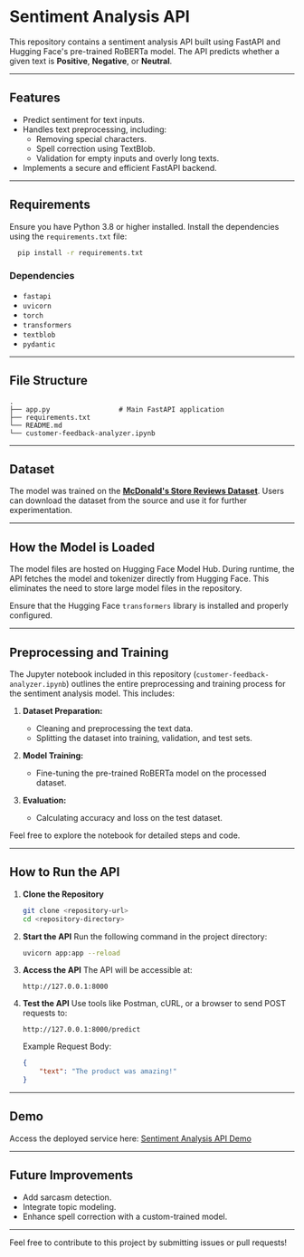 # Sentiment Analysis API

This repository contains a sentiment analysis API built using FastAPI and Hugging Face's pre-trained RoBERTa model. The API predicts whether a given text is **Positive**, **Negative**, or **Neutral**.

---

## Features
- Predict sentiment for text inputs.
- Handles text preprocessing, including:
  - Removing special characters.
  - Spell correction using TextBlob.
  - Validation for empty inputs and overly long texts.
- Implements a secure and efficient FastAPI backend.

---

## Requirements

Ensure you have Python 3.8 or higher installed. Install the dependencies using the `requirements.txt` file:

```bash
  pip install -r requirements.txt
```

### Dependencies
- `fastapi`
- `uvicorn`
- `torch`
- `transformers`
- `textblob`
- `pydantic`

---

## File Structure

```plaintext
.
├── app.py                 # Main FastAPI application
├── requirements.txt
└── README.md         
└── customer-feedback-analyzer.ipynb
```

---


## Dataset
The model was trained on the **[McDonald's Store Reviews Dataset](https://www.kaggle.com/datasets/nelgiriyewithana/mcdonalds-store-reviews)**. Users can download the dataset from the source and use it for further experimentation.


---


## How the Model is Loaded

The model files are hosted on Hugging Face Model Hub. During runtime, the API fetches the model and tokenizer directly from Hugging Face. This eliminates the need to store large model files in the repository.

Ensure that the Hugging Face `transformers` library is installed and properly configured.

---


## Preprocessing and Training

The Jupyter notebook included in this repository (`customer-feedback-analyzer.ipynb`) outlines the entire preprocessing and training process for the sentiment analysis model. This includes:

1. **Dataset Preparation:**
   - Cleaning and preprocessing the text data.
   - Splitting the dataset into training, validation, and test sets.

2. **Model Training:**
   - Fine-tuning the pre-trained RoBERTa model on the processed dataset.

3. **Evaluation:**
   - Calculating accuracy and loss on the test dataset.

Feel free to explore the notebook for detailed steps and code.

---

## How to Run the API

1. **Clone the Repository**
   ```bash
   git clone <repository-url>
   cd <repository-directory>
   ```

2. **Start the API**
   Run the following command in the project directory:
   ```bash
   uvicorn app:app --reload
   ```

3. **Access the API**
   The API will be accessible at:
   ```
   http://127.0.0.1:8000
   ```

4. **Test the API**
   Use tools like Postman, cURL, or a browser to send POST requests to:
   ```
   http://127.0.0.1:8000/predict
   ```

   Example Request Body:
   ```json
   {
       "text": "The product was amazing!"
   }
   ```

---

## Demo

Access the deployed service here: [Sentiment Analysis API Demo](#) 


---

## Future Improvements
- Add sarcasm detection.
- Integrate topic modeling.
- Enhance spell correction with a custom-trained model.


---

Feel free to contribute to this project by submitting issues or pull requests!

